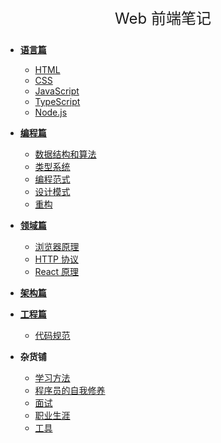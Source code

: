<div align="center">
    <p style="font-size: 24px;">Web 前端笔记</p>
</div>

- [**语言篇**](languages/index.md)
    - [HTML](languages/html.md)
    - [CSS](languages/css.md)
    - [JavaScript](languages/javascript)   
    - [TypeScript](languages/typescript.md)
    - [Node.js](languages/node.js.md)

- [**编程篇**](programming/index.md)
    - [数据结构和算法](programming/data-structure-and-algorithms)
    - [类型系统](programming/types.md)
    - [编程范式](programming/programming-paradigm.md)
    - [设计模式](programming/design-patterns.md)
    - [重构](programming/refactoring.md)

- [**领域篇**](domain/index.md)
    - [浏览器原理](domain/browser.md)
    - [HTTP 协议](domain/http.md)
    - [React 原理](domain/react.md)

- [**架构篇**]()

- [**工程篇**]()
    - [代码规范]()

- **杂货铺**
    - [学习方法](www/study.md)
    - [程序员的自我修养](www/selfboot.md)
    - [面试](www/interview.md)
    - [职业生涯](www/career.md)
    - [工具](www/tools.md)
 




